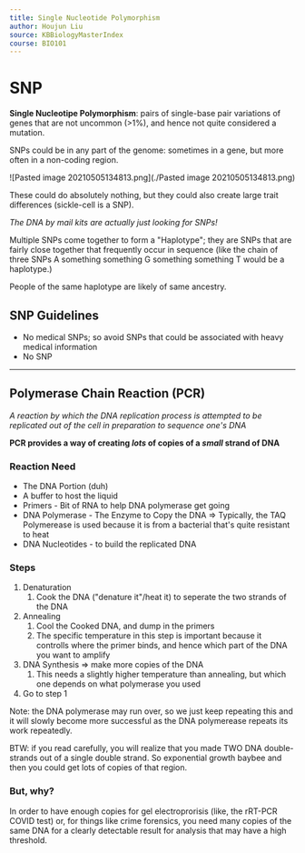 ```yaml
---
title: Single Nucleotide Polymorphism
author: Houjun Liu
source: KBBiologyMasterIndex
course: BIO101
---
```


# SNP 
**Single Nucleotipe Polymorphism**: pairs of single-base pair variations of genes that are not uncommon (>1%), and hence not quite considered a mutation.

SNPs could be in any part of the genome: sometimes in a gene, but more often in a non-coding region.

![Pasted image 20210505134813.png](./Pasted image 20210505134813.png)

These could do absolutely nothing, but they could also create large trait differences (sickle-cell is a SNP).

_The DNA by mail kits are actually just looking for SNPs!_

Multiple SNPs come together to form a "Haplotype"; they are SNPs that are fairly close together that frequently occur in sequence (like the chain of three SNPs A something something G something something T would be a haplotype.)

People of the same haplotype are likely of same ancestry.

## SNP Guidelines
* No medical SNPs; so avoid SNPs that could be associated with heavy medical information
* No SNP

***

##  Polymerase Chain Reaction (PCR)
_A reaction by which the DNA replication process is attempted to be replicated out of the cell in preparation to sequence one's DNA_

**PCR provides a way of creating _lots_ of copies of a _small_ strand of DNA**

### Reaction Need
- The DNA Portion (duh)
- A buffer to host the liquid
- Primers - Bit of RNA to help DNA polymerase get going
- DNA Polymerase - The Enzyme to Copy the DNA => Typically, the TAQ Polymerease is used because it is from a bacterial that's quite resistant to heat
- DNA Nucleotides - to build the replicated DNA

### Steps
1. Denaturation
	1. Cook the DNA ("denature it"/heat it) to seperate the two strands of the DNA
2. Annealing
	1. Cool the Cooked DNA, and dump in the primers
	2. The specific temperature in this step is important because it controlls where the primer binds, and hence which part of the DNA you want to amplify
3. DNA Synthesis => make more copies of the DNA
	1. This needs a slightly higher temperature than annealing, but which one depends on what polymerase you used
4. Go to step 1

Note: the DNA polymerase may run over, so we just keep repeating this and it will slowly become more successful as the DNA polymerease repeats its work repeatedly.

BTW: if you read carefully, you will realize that you made TWO DNA double-strands out of a single double strand. So exponential growth baybee and then you could get lots of copies of that region.

### But, why?
In order to have enough copies for gel electroprorisis (like, the rRT-PCR COVID test) or, for things like crime forensics, you need many copies of the same DNA for a clearly detectable result for analysis that may have a high threshold.







